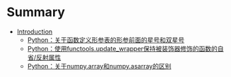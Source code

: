 # Summary

 * [Introduction](README.md)
   * [Python：关于函数定义形参表的形参前面的星号和双星号](python001.md)
   * [Python：使用functools.update_wrapper保持被装饰器修饰的函数的自省/反射属性](python002.md)
   * [Python：关于numpy.array和numpy.asarray的区别](python003.md)


